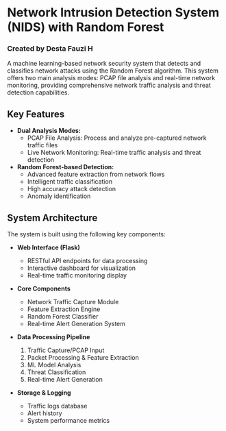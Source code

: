 # Network Intrusion Detection System (NIDS) with Random Forest

### Created by Desta Fauzi H

A machine learning-based network security system that detects and classifies network attacks using the Random Forest algorithm. This system offers two main analysis modes: PCAP file analysis and real-time network monitoring, providing comprehensive network traffic analysis and threat detection capabilities.

## Key Features

- **Dual Analysis Modes:**
  - PCAP File Analysis: Process and analyze pre-captured network traffic files
  - Live Network Monitoring: Real-time traffic analysis and threat detection
- **Random Forest-based Detection:**
  - Advanced feature extraction from network flows
  - Intelligent traffic classification
  - High accuracy attack detection
  - Anomaly identification

## System Architecture

The system is built using the following key components:

- **Web Interface (Flask)**

  - RESTful API endpoints for data processing
  - Interactive dashboard for visualization
  - Real-time traffic monitoring display

- **Core Components**

  - Network Traffic Capture Module
  - Feature Extraction Engine
  - Random Forest Classifier
  - Real-time Alert Generation System

- **Data Processing Pipeline**

  1. Traffic Capture/PCAP Input
  2. Packet Processing & Feature Extraction
  3. ML Model Analysis
  4. Threat Classification
  5. Real-time Alert Generation

- **Storage & Logging**
  - Traffic logs database
  - Alert history
  - System performance metrics
